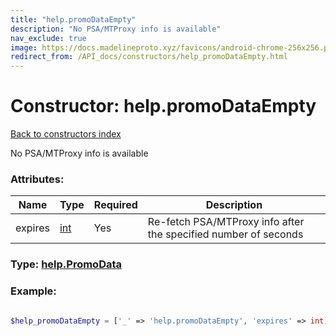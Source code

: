 ```yaml
---
title: "help.promoDataEmpty"
description: "No PSA/MTProxy info is available"
nav_exclude: true
image: https://docs.madelineproto.xyz/favicons/android-chrome-256x256.png
redirect_from: /API_docs/constructors/help_promoDataEmpty.html
---
```

# Constructor: help.promoDataEmpty  
[Back to constructors index](/API_docs/constructors/index.html)



No PSA/MTProxy info is available

### Attributes:

| Name     |    Type       | Required | Description |
|----------|---------------|----------|-------------|
|expires|[int](/API_docs/types/int.html) | Yes|Re-fetch PSA/MTProxy info after the specified number of seconds|



### Type: [help.PromoData](/API_docs/types/help.PromoData.html)


### Example:

```php

$help_promoDataEmpty = ['_' => 'help.promoDataEmpty', 'expires' => int];
```  
